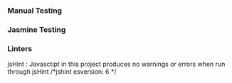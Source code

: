 ### Manual Testing

### Jasmine Testing

### Linters

jsHint : Javasctipt in this project produces no warnings or errors when run through jsHint /*jshint esversion: 6 */